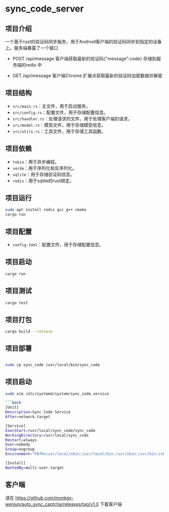 # sync_code_server

## 项目介绍

一个基于rust的验证码同步服务，用于Android客户端的验证码同步到指定的设备上。服务端暴露了一个接口

- POST /api/message  客户端获取最新的验证码{"message":code} 存储到服务端的redis 中

- GET /api/message  客户端Chrome 扩展点获取最新的验证码加密数据并解密

## 项目结构

- `src/main.rs`：主文件，用于启动服务。
- `src/config.rs`：配置文件，用于存储配置信息。
- `src/handler.rs`：处理请求的文件，用于处理客户端的请求。
- `src/model.rs`：模型文件，用于存储模型信息。
- `src/utils.rs`：工具文件，用于存储工具函数。

## 项目依赖

- `tokio`：用于异步编程。
- `serde`：用于序列化和反序列化。
- `sqlite`：用于存储验证码信息。
- `redis`：用于sqlite的rust绑定。

## 项目运行

```bash
sudo apt install redis gcc g++ cmake
cargo run
``` 


## 项目配置

- `config.toml`：配置文件，用于存储配置信息。

## 项目启动

```bash
cargo run
```

## 项目测试

```bash
cargo test
```

## 项目打包

```bash
cargo build --release
```

## 项目部署

```bash

sudo cp sync_code /usr/local/bin/sync_code
```

## 项目启动

```bash
sudo vim /etc/systemd/system/sync_code.service

```bash
[Unit]
Description=Sync Code Service
After=network.target

[Service]
ExecStart=/usr/local/sync_code/sync_code
WorkingDirectory=/usr/local/sync_code
Restart=always
User=nobody
Group=nogroup
Environment="PATH=/usr/local/sbin:/usr/local/bin:/usr/sbin:/usr/bin:/sbin:/bin"

[Install]
WantedBy=multi-user.target

```


## 客户端
请在 https://github.com/monkey-wenjun/auto_sync_captcha/releases/tag/v1.0 下载客户端
